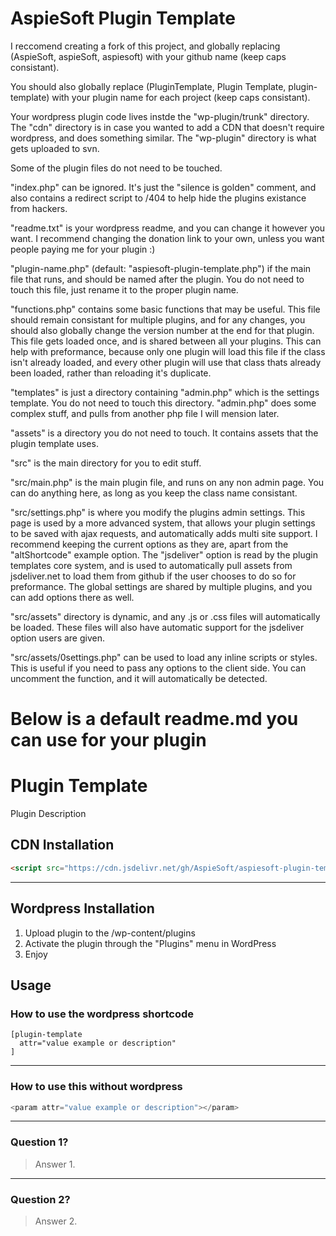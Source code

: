 # AspieSoft Plugin Template

I reccomend creating a fork of this project, and globally replacing (AspieSoft, aspieSoft, aspiesoft) with your github name (keep caps consistant).

You should also globally replace (PluginTemplate, Plugin Template, plugin-template) with your plugin name for each project (keep caps consistant).

Your wordpress plugin code lives instde the "wp-plugin/trunk" directory.
The "cdn" directory is in case you wanted to add a CDN that doesn't require wordpress, and does something similar.
The "wp-plugin" directory is what gets uploaded to svn.

Some of the plugin files do not need to be touched.

"index.php" can be ignored. It's just the "silence is golden" comment, and also contains a redirect script to /404 to help hide the plugins existance from hackers.

"readme.txt" is your wordpress readme, and you can change it however you want.
I recommend changing the donation link to your own, unless you want people paying me for your plugin :)

"plugin-name.php" (default: "aspiesoft-plugin-template.php") if the main file that runs, and should be named after the plugin.
You do not need to touch this file, just rename it to the proper plugin name.

"functions.php" contains some basic functions that may be useful.
This file should remain consistant for multiple plugins, and for any changes, you should also globally change the version number at the end for that plugin.
This file gets loaded once, and is shared between all your plugins. This can help with preformance, because only one plugin will load this file if the class isn't already loaded, and every other plugin will use that class thats already been loaded, rather than reloading it's duplicate.

"templates" is just a directory containing "admin.php" which is the settings template.
You do not need to touch this directory. "admin.php" does some complex stuff, and pulls from another php file I will mension later.

"assets" is a directory you do not need to touch.
It contains assets that the plugin template uses.

"src" is the main directory for you to edit stuff.

"src/main.php" is the main plugin file, and runs on any non admin page.
You can do anything here, as long as you keep the class name consistant.

"src/settings.php" is where you modify the plugins admin settings.
This page is used by a more advanced system, that allows your plugin settings to be saved with ajax requests, and automatically adds multi site support.
I recommend keeping the current options as they are, apart from the "altShortcode" example option.
The "jsdeliver" option is read by the plugin templates core system, and is used to automatically pull assets from jsdeliver.net to load them from github if the user chooses to do so for preformance.
The global settings are shared by multiple plugins, and you can add options there as well.

"src/assets" directory is dynamic, and any .js or .css files will automatically be loaded.
These files will also have automatic support for the jsdeliver option users are given.

"src/assets/0settings.php" can be used to load any inline scripts or styles.
This is useful if you need to pass any options to the client side.
You can uncomment the function, and it will automatically be detected.



# Below is a default readme.md you can use for your plugin

# Plugin Template

Plugin Description

## CDN Installation

```html
<script src="https://cdn.jsdelivr.net/gh/AspieSoft/aspiesoft-plugin-template@1.0/cdn/plugin-template.js"></script>
```

---

## Wordpress Installation

1. Upload plugin to the /wp-content/plugins
2. Activate the plugin through the "Plugins" menu in WordPress
3. Enjoy

## Usage

### How to use the wordpress shortcode

```WordPress
[plugin-template
  attr="value example or description"
]
```

---

### How to use this without wordpress

```javascript
<param attr="value example or description"></param>
```

---

### Question 1?

> Answer 1.

---

### Question 2?

> Answer 2.
